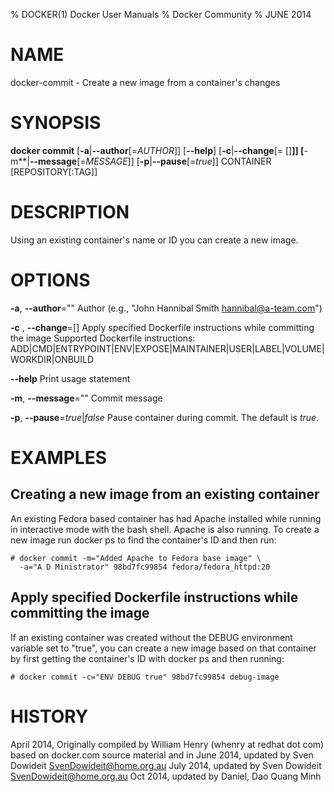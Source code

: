 % DOCKER(1) Docker User Manuals
% Docker Community
% JUNE 2014
# NAME
docker-commit - Create a new image from a container's changes

# SYNOPSIS
**docker commit**
[**-a**|**--author**[=*AUTHOR*]]
[**--help**]
[**-c**|**--change**[= []**]]
[**-m**|**--message**[=*MESSAGE*]]
[**-p**|**--pause**[=*true*]]
CONTAINER [REPOSITORY[:TAG]]

# DESCRIPTION
Using an existing container's name or ID you can create a new image.

# OPTIONS
**-a**, **--author**=""
   Author (e.g., "John Hannibal Smith <hannibal@a-team.com>")

**-c** , **--change**=[]
   Apply specified Dockerfile instructions while committing the image
   Supported Dockerfile instructions: ADD|CMD|ENTRYPOINT|ENV|EXPOSE|MAINTAINER|USER|LABEL|VOLUME|WORKDIR|ONBUILD

**--help**
  Print usage statement

**-m**, **--message**=""
   Commit message

**-p**, **--pause**=*true*|*false*
   Pause container during commit. The default is *true*.

# EXAMPLES

## Creating a new image from an existing container
An existing Fedora based container has had Apache installed while running
in interactive mode with the bash shell. Apache is also running. To
create a new image run docker ps to find the container's ID and then run:

    # docker commit -m="Added Apache to Fedora base image" \
      -a="A D Ministrator" 98bd7fc99854 fedora/fedora_httpd:20

## Apply specified Dockerfile instructions while committing the image
If an existing container was created without the DEBUG environment
variable set to "true", you can create a new image based on that
container by first getting the container's ID with docker ps and
then running:

    # docker commit -c="ENV DEBUG true" 98bd7fc99854 debug-image

# HISTORY
April 2014, Originally compiled by William Henry (whenry at redhat dot com)
based on docker.com source material and in
June 2014, updated by Sven Dowideit <SvenDowideit@home.org.au>
July 2014, updated by Sven Dowideit <SvenDowideit@home.org.au>
Oct 2014, updated by Daniel, Dao Quang Minh <daniel at nitrous dot io>
